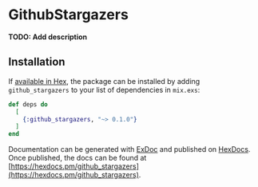 # GithubStargazers

**TODO: Add description**

## Installation

If [available in Hex](https://hex.pm/docs/publish), the package can be installed
by adding `github_stargazers` to your list of dependencies in `mix.exs`:

```elixir
def deps do
  [
    {:github_stargazers, "~> 0.1.0"}
  ]
end
```

Documentation can be generated with [ExDoc](https://github.com/elixir-lang/ex_doc)
and published on [HexDocs](https://hexdocs.pm). Once published, the docs can
be found at [https://hexdocs.pm/github_stargazers](https://hexdocs.pm/github_stargazers).

